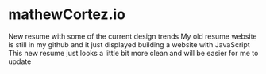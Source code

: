 # mathewCortez.io
New resume with some of the current design trends
My old resume website is still in my github and it just displayed building a website with JavaScript
This new resume just looks a little bit more clean and will be easier for me to update
